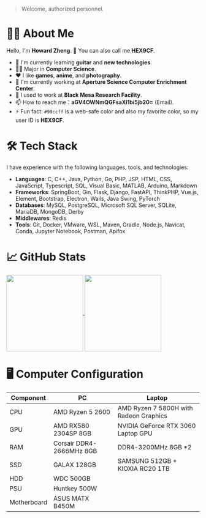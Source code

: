 > Welcome, authorized personnel.

# 👨‍💻 About Me

Hello, I'm **Howard Zheng**. 👋 You can also call me **HEX9CF**. 

- 🌱 I'm currently learning **guitar** and **new technologies**.
- 🧑‍🎓 Major in **Computer Science**.
- ❤️ I like **games**, **anime**, and **photography**.
- 💼 I'm currently working at **Aperture Science Computer Enrichment Center**.
- 🏢 I used to work at **Black Mesa Research Facility**.
- 📫 How to reach me：**aGV4OWNmQGFsaXl1bi5jb20=** (Email).
- ⚡ Fun fact: `#99ccff` is a web-safe color and also my favorite color, so my user ID is **HEX9CF**.

# 🛠 Tech Stack

I have experience with the following languages, tools, and technologies:

- **Languages**: C, C++, Java, Python, Go, PHP, JSP, HTML, CSS, JavaScript, Typescript, SQL, Visual Basic, MATLAB, Arduino, Markdown
- **Frameworks**: SpringBoot, Gin, Flask, Django, FastAPI, ThinkPHP, Vue.js, Element, Bootstrap, Electron, Wails, Java Swing, PyTorch
- **Databases**: MySQL, PostgreSQL, Microsoft SQL Server, SQLite, MariaDB, MongoDB, Derby
- **Middlewares**: Redis
- **Tools**: Git, Docker, VMware, WSL, Maven, Gradle, Node.js, Navicat, Conda, Jupyter Notebook, Postman, Apifox

# 📈 GitHub Stats

<a href="#">
  <img height=200 align="center" src="https://github-readme-stats.vercel.app/api?username=HEX9CF&theme=dark&show_icons=true" />
</a>
<a href="#">
  <img height=200 align="center" src="https://github-readme-stats.vercel.app/api/top-langs/?username=HEX9CF&layout=compact&langs_count=12&theme=dark&card_width=320" />
</a>

# 🖥️ Computer Configuration

| Component   | PC                       | Laptop                                 |
|-------------|--------------------------|----------------------------------------|
| CPU         | AMD Ryzen 5 2600         | AMD Ryzen 7 5800H with Radeon Graphics |
| GPU         | AMD RX580 2304SP 8GB     | NVIDIA GeForce RTX 3060 Laptop GPU     |
| RAM         | Corsair DDR4-2666MHz 8GB | DDR4-3200MHz 8GB *2                    |
| SSD         | GALAX 128GB              | SAMSUNG 512GB + KIOXIA RC20 1TB        |
| HDD         | WDC 500GB                |                                        |
| PSU         | Huntkey 500W             |                                        |
| Motherboard | ASUS MATX B450M          |                                        |
